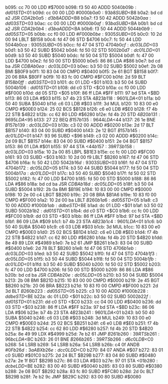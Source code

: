 b095: cc 70 00     LDD    #$7000
b098: f3 50 40     ADDD   $5040
b09b: dd 01        STD    <$01
b09d: cc 00 00     LDD    #$0000
b0a0: 93 b8        SUBD   <$B8
b0a2: bd cd a2     JSR    $CDA2
b0a5: d3 b8        ADDD   <$B8
b0a7: f3 50 42     ADDD   $5042
b0aa: dd 03        STD    <$03
b0ac: cc 00 00     LDD    #$0000
b0af: 93 ba        SUBD   <$BA
b0b1: bd cd a2     JSR    $CDA2
b0b4: d3 ba        ADDD   <$BA
b0b6: f3 50 44     ADDD   $5044
b0b9: dd 05        STD    <$05
b0bb: cc f0 00     LDD    #$F000
b0be: 93 05        SUBD   <$05
b0c0: 10 2d 00 94  LBLT   $B158
b0c4: fd 47 06     STD    $4706
b0c7: fc 50 44     LDD    $5044
b0ca: 93 05        SUBD   <$05
b0cc: fd 47 04     STD    $4704
b0cf: dc 03        LDD    <$03
b0d1: b3 50 42     SUBD   $5042
b0d4: fd 50 02     STD    $5002
b0d7: dc 01        LDD    <$01
b0d9: b3 50 40     SUBD   $5040
b0dc: fd 50 04     STD    $5004
b0df: fc 47 00     LDD    $4700
b0e2: fd 50 00     STD    $5000
b0e5: 86 86        LDA    #$86
b0e7: bd cd ba     JSR    $CDBA
b0ea: dc 03        LDD    <$03
b0ec: b3 50 02     SUBD   $5002
b0ef: 2b 08        BMI    $B0F9
b0f1: 10 83 04 00  CMPD   #$0400
b0f5: 2e 61        BGT    $B158
b0f7: 20 06        BRA    $B0FF
b0f9: 10 83 fc 00  CMPD   #$FC00
b0fd: 2d 59        BLT    $B158
b0ff: dd 03        STD    <$03
b101: dc 01        LDD    <$01
b103: b3 50 04     SUBD   $5004
b106: dd 01        STD    <$01
b108: dd c0        STD    <$C0
b10a: cc f0 00     LDD    #$F000
b10d: dd 05        STD    <$05
b10f: 86 ff        LDA    #$FF
b111: 97 bd        STA    <$BD
b113: 86 03        LDA    #$03
b115: b7 4b 23     STA    $4B23
b118: 96 01        LDA    <$01
b11a: b0 50 40     SUBA   $5040
b11d: c6 03        LDB    #$03
b11f: 3d           MUL
b120: 10 83 00 e0  CMPD   #$00E0
b124: 25 02        BCS    $B128
b126: c6 e0        LDB    #$E0
b128: f7 4b 22     STB    $4B22
b12b: cc 62 80     LDD    #$6280
b12e: fd 4b 20     STD    $4B20
b131: 96 95        LDA    <$95
b133: 27 22        BEQ    $B157
b135: 96 44        LDA    <$44
b137: 26 1e        BNE    $B157
b139: dc 03        LDD    <$03
b13b: c3 02 00     ADDD   #$0200
b13e: 2d 17        BLT    $B157
b140: 83 04 00     SUBD   #$0400
b143: 2e 12        BGT    $B157
b145: dc 01        LDD    <$01
b147: 93 96        SUBD   <$96
b149: c3 02 00     ADDD   #$0200
b14c: 2d 09        BLT    $B157
b14e: 83 04 00     SUBD   #$0400
b151: 2e 04        BGT    $B157
b153: 86 01        LDA    #$01
b155: 97 44        STA    <$44
b157: 39           RTS
b158: dc 03        LDD    <$03
b15a: 10 2a 00 85  LBPL   $B1E3
b15e: cc fc 00     LDD    #$FC00
b161: 93 03        SUBD   <$03
b163: 10 2d 00 f9  LBLT   $B260
b167: fd 47 06     STD    $4706
b16a: fc 50 42     LDD    $5042
b16d: 93 03        SUBD   <$03
b16f: fd 47 04     STD    $4704
b172: dc 05        LDD    <$05
b174: b3 50 44     SUBD   $5044
b177: fd 50 04     STD    $5004
b17a: dc 01        LDD    <$01
b17c: b3 50 40     SUBD   $5040
b17f: fd 50 02     STD    $5002
b182: fc 47 00     LDD    $4700
b185: fd 50 00     STD    $5000
b188: 86 86        LDA    #$86
b18a: bd cd ba     JSR    $CDBA
b18d: dc 05        LDD    <$05
b18f: b3 50 04     SUBD   $5004
b192: 2b 0a        BMI    $B19E
b194: 10 83 00 00  CMPD   #$0000
b198: 10 2e 00 c4  LBGT   $B260
b19c: 20 08        BRA    $B1A6
b19e: 10 83 f0 00  CMPD   #$F000
b1a2: 10 2d 00 ba  LBLT   $B260
b1a6: dd 05        STD    <$05
b1a8: c3 10 00     ADDD   #$1000
b1ab: dd be        STD    <$BE
b1ad: dc 01        LDD    <$01
b1af: b3 50 02     SUBD   $5002
b1b2: dd 01        STD    <$01
b1b4: dd c0        STD    <$C0
b1b6: cc fc 00     LDD    #$FC00
b1b9: dd 03        STD    <$03
b1bb: 86 ff        LDA    #$FF
b1bd: 97 bd        STA    <$BD
b1bf: 86 09        LDA    #$09
b1c1: b7 4b 23     STA    $4B23
b1c4: 96 01        LDA    <$01
b1c6: b0 50 40     SUBA   $5040
b1c9: c6 03        LDB    #$03
b1cb: 3d           MUL
b1cc: 10 83 00 e0  CMPD   #$00E0
b1d0: 25 02        BCS    $B1D4
b1d2: c6 e0        LDB    #$E0
b1d4: f7 4b 22     STB    $4B22
b1d7: cc 62 80     LDD    #$6280
b1da: fd 4b 20     STD    $4B20
b1dd: 8e 49 89     LDX    #$4989
b1e0: 7e b2 61     JMP    $B261
b1e3: 83 04 00     SUBD   #$0400
b1e6: 2d 78        BLT    $B260
b1e8: fd 47 06     STD    $4706
b1eb: dc 03        LDD    <$03
b1ed: b3 50 42     SUBD   $5042
b1f0: fd 47 04     STD    $4704
b1f3: dc 05        LDD    <$05
b1f5: b3 50 44     SUBD   $5044
b1f8: fd 50 04     STD    $5004
b1fb: dc 01        LDD    <$01
b1fd: b3 50 40     SUBD   $5040
b200: fd 50 02     STD    $5002
b203: fc 47 00     LDD    $4700
b206: fd 50 00     STD    $5000
b209: 86 86        LDA    #$86
b20b: bd cd ba     JSR    $CDBA
b20e: dc 05        LDD    <$05
b210: b3 50 04     SUBD   $5004
b213: 2b 08        BMI    $B21D
b215: 10 83 00 00  CMPD   #$0000
b219: 2e 45        BGT    $B260
b21b: 20 06        BRA    $B223
b21d: 10 83 f0 00  CMPD   #$F000
b221: 2d 3d        BLT    $B260
b223: dd 05        STD    <$05
b225: c3 10 00     ADDD   #$1000
b228: dd be        STD    <$BE
b22a: dc 01        LDD    <$01
b22c: b3 50 02     SUBD   $5002
b22f: dd 01        STD    <$01
b231: dd c0        STD    <$C0
b233: cc 04 00     LDD    #$0400
b236: dd 03        STD    <$03
b238: 86 ff        LDA    #$FF
b23a: 97 bd        STA    <$BD
b23c: 86 06        LDA    #$06
b23e: b7 4b 23     STA    $4B23
b241: 96 01        LDA    <$01
b243: b0 50 40     SUBA   $5040
b246: c6 03        LDB    #$03
b248: 3d           MUL
b249: 10 83 00 e0  CMPD   #$00E0
b24d: 25 02        BCS    $B251
b24f: c6 e0        LDB    #$E0
b251: f7 4b 22     STB    $4B22
b254: cc 62 80     LDD    #$6280
b257: fd 4b 20     STD    $4B20
b25a: 8e 49 99     LDX    #$4999
b25d: 7e b2 61     JMP    $B261
b260: 39           RTS
b261: 96 bc        LDA    <$BC
b263: 26 01        BNE    $B266
b265: 39           RTS
b266: d6 c0        LDB    <$C0
b268: 54           LSRB
b269: 54           LSRB
b26a: 54           LSRB
b26b: c4 0f        ANDB   #$0F
b26d: 3a           ABX
b26e: dc c0        LDD    <$C0
b270: 84 07        ANDA   #$07
b272: 83 01 c0     SUBD   #$01C0
b275: 2d 24        BLT    $B29B
b277: 83 04 80     SUBD   #$0480
b27a: 2e 1f        BGT    $B29B
b27c: 86 03        LDA    #$03
b27e: 97 01        STA    <$01
b280: dc be        LDD    <$BE
b282: 83 00 40     SUBD   #$0040
b285: 83 03 80     SUBD   #$0380
b288: 2e 08        BGT    $B292
b28a: 83 fc 80     SUBD   #$FC80
b28d: 2d 0c        BLT    $B29B
b28f: 7e b2 9c     JMP    $B29C
b292: 83 00 80     SUBD   #$0080

